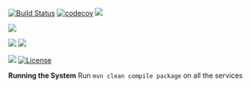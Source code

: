 [![Build Status](https://travis-ci.org/stackroute/ibm-wave5-wastage-reduction.svg?branch=v1.0.0)](https://travis-ci.org/stackroute/ibm-wave5-wastage-reduction)
[![codecov](https://codecov.io/gh/stackroute/ibm-wave5-wastage-reduction/branch/v1.0.0/graph/badge.svg)](https://codecov.io/gh/stackroute/ibm-wave5-wastage-reduction)
![](https://img.shields.io/codecov/c/github/stackroute/ibm-wave5-wastage-reduction/v1.0.0.svg?style=flat)

![](https://img.shields.io/github/issues/stackroute/ibm-wave5-wastage-reduction.svg?style=popout)

![](https://img.shields.io/github/contributors/stackroute/ibm-wave5-wastage-reduction.svg?style=popout)
![](https://img.shields.io/github/last-commit/stackroute/ibm-wave5-wastage-reduction/v1.0.0.svg?style=popout)

![](https://img.shields.io/github/repo-size/stackroute/ibm-wave5-wastage-reduction.svg?style=popout)
[![License](https://img.shields.io/badge/License-Apache%202.0-blue.svg)](https://opensource.org/licenses/Apache-2.0)

****Running the System****
Run ```mvn clean compile package``` on all the services
